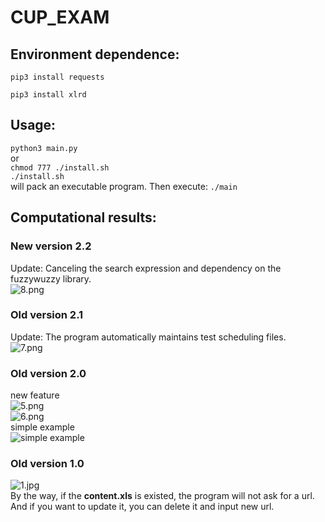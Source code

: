 # CUP_EXAM  

## Environment dependence:  
`pip3 install requests`

`
pip3 install xlrd
`

## Usage:  
`python3 main.py`  
or  
`chmod 777 ./install.sh`  
`./install.sh`   
will pack an  executable program. Then execute:
`./main`  
## Computational results:  
### New version 2.2
Update: Canceling the search expression and dependency on the fuzzywuzzy library.  
![8.png](https://github.com/Rhythmicc/CUP_EXAM/blob/master/img/8.png) 
### Old version 2.1
Update: The program automatically maintains test scheduling files.  
![7.png](https://github.com/Rhythmicc/CUP_EXAM/blob/master/img/7.png)  
### Old version 2.0  
new feature  
![5.png](https://github.com/Rhythmicc/CUP_EXAM/blob/master/img/5.png)  
![6.png](https://github.com/Rhythmicc/CUP_EXAM/blob/master/img/6.png)  
simple example  
![simple example](https://github.com/Rhythmicc/CUP_EXAM/blob/master/img/4.png)  

### Old version 1.0  
![1.jpg](https://github.com/Rhythmicc/CUP_EXAM/blob/master/img/1.jpg)  
By the way, if the **content.xls** is existed, the program will not ask for a url.  
And if you want to update it, you can delete it and input new url. 

